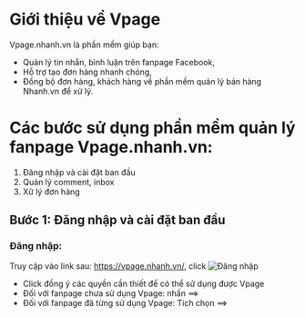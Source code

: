# Giới thiệu về Vpage

Vpage.nhanh.vn là phần mềm giúp bạn:

* Quản lý tin nhắn, bình luận trên fanpage Facebook,
* Hỗ trợ tạo đơn hàng nhanh chóng,
* Đồng bộ đơn hàng, khách hàng về phần mềm quản lý bán hàng Nhanh.vn để xử lý.

# Các bước sử dụng phần mềm quản lý fanpage Vpage.nhanh.vn:

1. Đăng nhập và cài đặt ban đầu
2. Quản lý comment, inbox
3. Xử lý đơn hàng
## Bước 1: Đăng nhập và cài đặt ban đầu

### Đăng nhập:

Truy cập vào link sau: https://vpage.nhanh.vn/, click ![Đăng nhập](https://raw.githubusercontent.com/nhanhapi/manual/master/docs/vpage/img/%C4%90%C4%83ng%20nh%E1%BA%ADp.png)
* Click đồng ý các quyền cần thiết để có thể sử dụng được Vpage
* Đối với fanpage chưa sử dụng Vpage: nhấn  ==> 
* Đối với fanpage đã từng sử dụng Vpage: Tích chọn  ==> 
